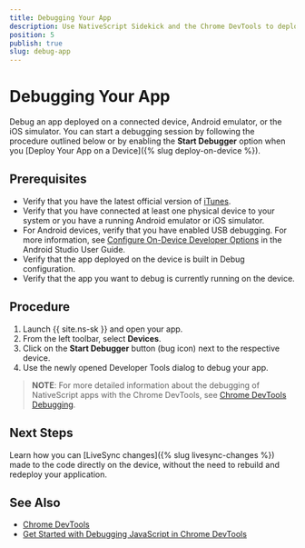```yaml
---
title: Debugging Your App
description: Use NativeScript Sidekick and the Chrome DevTools to deploy and debug your apps on-device.
position: 5
publish: true
slug: debug-app
---
```


# Debugging Your App

Debug an app deployed on a connected device, Android emulator, or the iOS simulator. You can start a debugging session by following the procedure outlined below or by enabling the **Start Debugger** option when you [Deploy Your App on  a Device]({% slug deploy-on-device %}).

## Prerequisites

* Verify that you have the latest official version of [iTunes](https://www.apple.com/itunes/download/).
* Verify that you have connected at least one physical device to your system or you have a running Android emulator or iOS simulator.
* For Android devices, verify that you have enabled USB debugging. For more information, see [Configure On-Device Developer Options](https://developer.android.com/studio/debug/dev-options.html) in the Android Studio User Guide.
* Verify that the app deployed on the device is built in Debug configuration.
* Verify that the app you want to debug is currently running on the device.

## Procedure

1. Launch {{ site.ns-sk }} and open your app.
1. From the left toolbar, select **Devices**.
1. Click on the **Start Debugger** button (bug icon) next to the respective device.
1. Use the newly opened Developer Tools dialog to debug your app.

> **NOTE**: For more detailed information about the debugging of NativeScript apps with the Chrome DevTools, see [Chrome DevTools Debugging](https://docs.nativescript.org/tooling/chrome-devtools).

## Next Steps

Learn how you can [LiveSync changes]({% slug livesync-changes %}) made to the code directly on the device, without the need to rebuild and redeploy your application.

## See Also

* [Chrome DevTools](https://developers.google.com/web/tools/chrome-devtools/)
* [Get Started with Debugging JavaScript in Chrome DevTools](https://developers.google.com/web/tools/chrome-devtools/javascript/)
